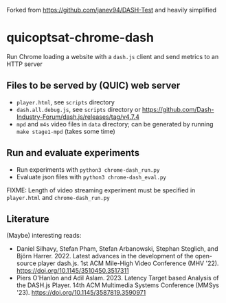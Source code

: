 Forked from https://github.com/janev94/DASH-Test and heavily simplified

# quicoptsat-chrome-dash

Run Chrome loading a website with a `dash.js` client and send metrics to an HTTP server


## Files to be served by (QUIC) web server

 - `player.html`, see `scripts` directory
 - `dash.all.debug.js`, see `scripts` directory or https://github.com/Dash-Industry-Forum/dash.js/releases/tag/v4.7.4
 - `mpd` and `m4s` video files in `data` directory; can be generated by running `make stage1-mpd` (takes some time)


## Run and evaluate experiments

- Run experiments with `python3 chrome-dash_run.py`
- Evaluate json files with `python3 chrome-dash_eval.py`

FIXME: Length of video streaming experiment must be specified in `player.html` and `chrome-dash_run.py`


## Literature

(Maybe) interesting reads:

- Daniel Silhavy, Stefan Pham, Stefan Arbanowski, Stephan Steglich, and Björn Harrer. 2022. Latest advances in the development of the open-source player dash.js. 1st ACM Mile-High Video Conference (MHV '22). https://doi.org/10.1145/3510450.3517311
- Piers O'Hanlon and Adil Aslam. 2023. Latency Target based Analysis of the DASH.js Player. 14th ACM Multimedia Systems Conference (MMSys '23). https://doi.org/10.1145/3587819.3590971


